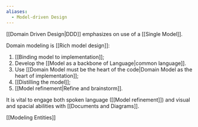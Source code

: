 ```yaml
---
aliases:
  - Model-driven Design
---
```

[[Domain Driven Design|DDD]] emphasizes on use of a [[Single Model]].

Domain modeling is [[Rich model design]]:
1. [[Binding model to implementation]];
2. Develop the [[Model as a backbone of Language|common language]].
3. Use [[Domain Model must be the heart of the code|Domain Model as the heart of implementation]];
4. [[Distilling the model]];
5. [[Model refinement|Refine and brainstorm]].

It is vital to engage both spoken language ([[Model refinement]]) and visual and spacial abilities with [[Documents and Diagrams]].

[[Modeling Entities]]
